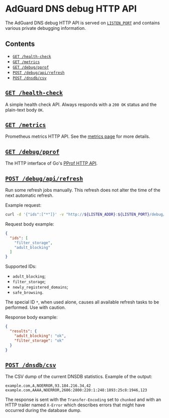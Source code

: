 # AdGuard DNS debug HTTP API

The AdGuard DNS debug HTTP API is served on [`LISTEN_PORT`][env-listen_port] and contains various private debugging information.

## Contents

- [`GET /health-check`](#health-check)
- [`GET /metrics`](#metrics)
- [`GET /debug/pprof`](#pprof)
- [`POST /debug/api/refresh`](#api-refresh)
- [`POST /dnsdb/csv`](#dnsdb-csv)

[env-listen_port]: environment.md#LISTEN_PORT

## <a href="#health-check" id="health-check" name="health-check">`GET /health-check`</a>

A simple health check API.  Always responds with a `200 OK` status and the plain-text body `OK`.

## <a href="#metrics" id="metrics" name="metrics">`GET /metrics`</a>

Prometheus metrics HTTP API.  See the [metrics page][metrics] for more details.

[metrics]: metrics.md

## <a href="#pprof" id="pprof" name="pprof">`GET /debug/pprof`</a>

The HTTP interface of Go's [PProf HTTP API][pprof api].

[pprof api]: https://pkg.go.dev/net/http/pprof

## <a href="#api-refresh" id="api-refresh" name="api-refresh">`POST /debug/api/refresh`</a>

Run some refresh jobs manually.  This refresh does not alter the time of the next automatic refresh.

Example request:

```sh
curl -d '{"ids":["*"]}' -v "http://${LISTEN_ADDR}:${LISTEN_PORT}/debug/api/refresh"
```

Request body example:

```json
{
  "ids": [
    "filter_storage",
    "adult_blocking"
  ]
}
```

Supported IDs:

- `adult_blocking`;
- `filter_storage`;
- `newly_registered_domains`;
- `safe_browsing`.

The special ID `*`, when used alone, causes all available refresh tasks to be performed.  Use with caution.

Response body example:

```json
{
  "results": {
    "adult_blocking": "ok",
    "filter_storage": "ok"
  }
}
```

## <a href="#dnsdb-csv" id="dnsdb-csv" name="dnsdb-csv">`POST /dnsdb/csv`</a>

The CSV dump of the current DNSDB statistics.  Example of the output:

```csv
example.com,A,NOERROR,93.184.216.34,42
example.com,AAAA,NOERROR,2606:2800:220:1:248:1893:25c8:1946,123
```

The response is sent with the `Transfer-Encoding` set to `chunked` and with an HTTP trailer named `X-Error` which describes errors that might have occurred during the database dump.
